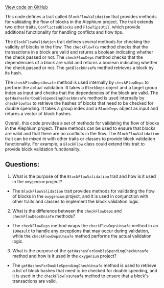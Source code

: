 [View code on GitHub](https://github.com/oxygenium/oxygenium/flow/src/main/scala/org/oxygenium/flow/core/BlockFlowValidation.scala)

This code defines a trait called `BlockFlowValidation` that provides methods for validating the flow of blocks in the Alephium project. The trait extends two other traits, `ConflictedBlocks` and `FlowTipsUtil`, which provide additional functionality for handling conflicts and flow tips.

The `BlockFlowValidation` trait defines several methods for checking the validity of blocks in the flow. The `checkFlowTxs` method checks that the transactions in a block are valid and returns a boolean indicating whether the check passed or not. The `checkFlowDeps` method checks that the dependencies of a block are valid and returns a boolean indicating whether the check passed or not. The `getBlockUnsafe` method retrieves a block by its hash.

The `checkFlowDepsUnsafe` method is used internally by `checkFlowDeps` to perform the actual validation. It takes a `BlockDeps` object and a target group index as input and checks that the dependencies of the block are valid. The `getHashesForDoubleSpendingCheckUnsafe` method is used internally by `checkFlowTxs` to retrieve the hashes of blocks that need to be checked for double spending. It takes a group index and a `BlockDeps` object as input and returns a vector of block hashes.

Overall, this code provides a set of methods for validating the flow of blocks in the Alephium project. These methods can be used to ensure that blocks are valid and that there are no conflicts in the flow. The `BlockFlowValidation` trait can be mixed in with other traits or classes to provide block validation functionality. For example, a `BlockFlow` class could extend this trait to provide block validation functionality.
## Questions: 
 1. What is the purpose of the `BlockFlowValidation` trait and how is it used in the `oxygenium` project?
- The `BlockFlowValidation` trait provides methods for validating the flow of blocks in the `oxygenium` project, and it is used in conjunction with other traits and classes to implement the block validation logic.

2. What is the difference between the `checkFlowDeps` and `checkFlowDepsUnsafe` methods?
- The `checkFlowDeps` method wraps the `checkFlowDepsUnsafe` method in an `IOResult` to handle any exceptions that may occur during validation, while the `checkFlowDepsUnsafe` method performs the actual validation logic.

3. What is the purpose of the `getHashesForDoubleSpendingCheckUnsafe` method and how is it used in the `oxygenium` project?
- The `getHashesForDoubleSpendingCheckUnsafe` method is used to retrieve a list of block hashes that need to be checked for double spending, and it is used in the `checkFlowTxsUnsafe` method to ensure that a block's transactions are valid.
